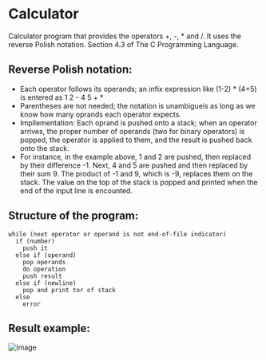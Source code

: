 # Calculator
Calculator program that provides the operators +, -, * and /. It uses the reverse Polish notation. Section 4.3 of The C Programming Language. 

## Reverse Polish notation:
- Each operator follows its operands; an infix expression like (1-2) * (4+5) is entered as 1 2 - 4 5 + *
- Parentheses are not needed; the notation is unambigueis as long as we know how many oprands each operator expects.
- Impllementation: Each oprand is pushed onto a stack; when an operator arrives, the proper number of operands (two for binary operators) is popped, the operator is applied to them, and the result is pushed back onto the stack.
- For instance, in the example above, 1 and 2 are pushed, then replaced by their difference -1. Next, 4 and 5 are pushed and then replaced by their sum 9. The product of -1 and 9, which is -9, replaces them on the stack. The value on the top of the stack is popped and printed when the end of the input line is encounted.

## Structure of the program:
```
while (next operator or operand is not end-of-file indicator)
  if (number)
    push it
  else if (operand)
    pop operands
    do operation
    push result
  else if (newline)
    pop and print tor of stack
  else
    error
```
## Result example:
![image](https://user-images.githubusercontent.com/92950538/177803444-2e7c0df5-5bd5-4e71-96fe-e8d0c603ade9.png)


